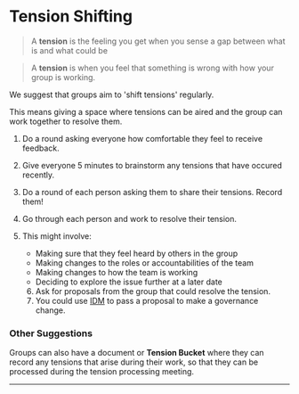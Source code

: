 # Tension Shifting

> A **tension** is the feeling you get when you sense a gap between what is and what could be

> A **tension** is when you feel that something is wrong with how your group is working.

We suggest that groups aim to 'shift tensions' regularly.

This means giving a space where tensions can be aired and the group can work together to resolve them.

1. Do a round asking everyone how comfortable they feel to receive feedback.
2. Give everyone 5 minutes to brainstorm any tensions that have occured recently.
3. Do a round of each person asking them to share their tensions. Record them!
4. Go through each person and work to resolve their tension. 
5. This might involve:
   * Making sure that they feel heard by others in the group
   * Making changes to the roles or accountabilities of the team
   * Making changes to how the team is working
   * Deciding to explore the issue further at a later date

    6. Ask for proposals from the group that could resolve the tension.  
    7. You could use [IDM](../../sos/facilitation-resources/integrative-decision-making.md) to pass a proposal to make a governance change.   
   

### Other Suggestions

Groups can also have a document or **Tension Bucket** where they can record any tensions that arise during their work, so that they can be processed during the tension processing meeting.

  
****

